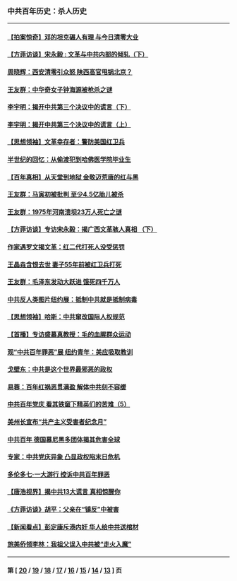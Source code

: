 ### 中共百年历史：杀人历史
---
#### [【拍案惊奇】邓的坦克碾人有理 与今日清零大业](../../pages/nf1176106/n13729574.md?07270430) 
#### [【方菲访谈】宋永毅 : 文革与中共内部的倾轧（下）](../../pages/nf1176106/n13486836.md?07270430) 
#### [周晓辉：西安清零引众怒 陕西高官甩锅北京？](../../pages/nf1176106/n13484627.md?07270430) 
#### [王友群：中华奇女子钟海源被枪杀之谜](../../pages/nf1176106/n13430555.md?07270430) 
#### [李宇明：揭开中共第三个决议中的谎言（下）](../../pages/nf1176106/n13389389.md?07270430) 
#### [李宇明：揭开中共第三个决议中的谎言（上）](../../pages/nf1176106/n13388697.md?07270430) 
#### [【思想领袖】文革幸存者：警防美国红卫兵](../../pages/nf1176106/n13339289.md?07270430) 
#### [半世纪的回忆：从偷渡犯到哈佛医学院毕业生](../../pages/nf1176106/n13345328.md?07270430) 
#### [【百年真相】从天堂到地狱 金敬迈荒唐的红与黑](../../pages/nf1176106/n13336995.md?07270430) 
#### [王友群：马寅初被批判 至少4.5亿胎儿被杀](../../pages/nf1176106/n13260313.md?07270430) 
#### [王友群：1975年河南溃坝23万人死亡之谜](../../pages/nf1176106/n13231576.md?07270430) 
#### [【方菲访谈】专访宋永毅：揭广西文革骇人真相 （下）](../../pages/nf1176106/n13209074.md?07270430) 
#### [作家遇罗文揭文革：红二代打死人没受惩罚](../../pages/nf1176106/n13205254.md?07270430) 
#### [王晶垚含恨去世 妻子55年前被红卫兵打死](../../pages/nf1176106/n13203590.md?07270430) 
#### [王友群：毛泽东发动大跃进 饿死四千万人](../../pages/nf1176106/n13177158.md?07270430) 
#### [中共反人类图片纽约展：抵制中共就是抵制病毒](../../pages/nf1176106/n13115371.md?07270430) 
#### [【思想领袖】哈斯：中共窜改国际人权规范](../../pages/nf1176106/n13053647.md?07270430) 
#### [【首播】专访盛慕真教授：毛的血腥群众运动](../../pages/nf1176106/n13091782.md?07270430) 
#### [观“中共百年罪恶”展 纽约青年：美应吸取教训](../../pages/nf1176106/n13085246.md?07270430) 
#### [戈壁东：中共是这个世界最邪恶的政权](../../pages/nf1176106/n13085641.md?07270430) 
#### [易蓉：百年红祸恶贯满盈 解体中共刻不容缓](../../pages/nf1176106/n13084455.md?07270430) 
#### [中共百年党庆 看其铁窗下精英们的苦难（5）](../../pages/nf1176106/n13076766.md?07270430) 
#### [美州长宣布“共产主义受害者纪念月”](../../pages/nf1176106/n13074024.md?07270430) 
#### [中共百年 德国慕尼黑多团体揭其危害全球](../../pages/nf1176106/n13068873.md?07270430) 
#### [专家：中共党庆异象 凸显政权陷末日危机](../../pages/nf1176106/n13067084.md?07270430) 
#### [多伦多七·一大游行 控诉中共百年罪恶](../../pages/nf1176106/n13062043.md?07270430) 
#### [【唐浩视界】揭中共13大谎言 真相惊醒你](../../pages/nf1176106/n13065208.md?07270430) 
#### [《方菲访谈》胡平：父亲在“镇反”中被害](../../pages/nf1176106/n13064114.md?07270430) 
#### [【新闻看点】彭定康斥港内奸 华人给中共送棺材](../../pages/nf1176106/n13064230.md?07270430) 
#### [旅美侨领李林：我祖父误入中共被“走火入魔”](../../pages/nf1176106/n13062777.md?07270430) 

---
#### 第 [ [20](./20.md?07270430) / [19](./19.md?07270430) / [18](./18.md?07270430) / [17](./17.md?07270430) / [16](./16.md?07270430) / [15](./15.md?07270430) / [14](./14.md?07270430) / [13](./13.md?07270430) ] 页
